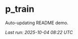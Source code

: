# p_train

Auto-updating README demo.

<!--START_SECTION:status-->
_Last run: 2025-10-04 08:22 UTC_
<!--END_SECTION:status-->































































































































































































































































































































































































































































































































































































































































































































































































































































































































































































































































